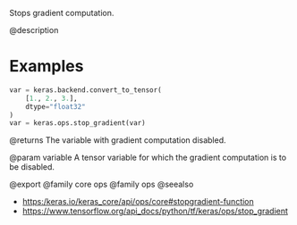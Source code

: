 Stops gradient computation.

@description

# Examples
```python
var = keras.backend.convert_to_tensor(
    [1., 2., 3.],
    dtype="float32"
)
var = keras.ops.stop_gradient(var)
```

@returns
The variable with gradient computation disabled.

@param variable
A tensor variable for which the gradient
computation is to be disabled.

@export
@family core ops
@family ops
@seealso
+ <https:/keras.io/keras_core/api/ops/core#stopgradient-function>
+ <https://www.tensorflow.org/api_docs/python/tf/keras/ops/stop_gradient>
